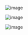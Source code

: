 ![image](https://user-images.githubusercontent.com/101361708/179371455-f5b340bf-b74b-4302-8d49-68770d83152a.png)

![image](https://user-images.githubusercontent.com/101361708/179369676-d7fa630d-f0a1-4e28-a0e8-3006647816e9.png)

![image](https://user-images.githubusercontent.com/101361708/179369689-cb86e9a0-2bd6-4c8f-8999-0d1b19ae0e41.png)


